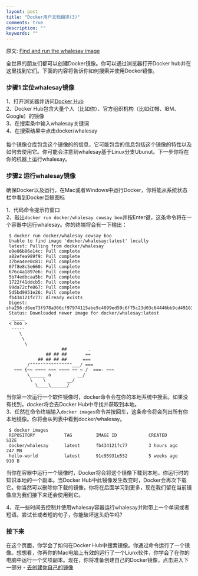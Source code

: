 ```yaml
---
layout: post
title: "Docker用户文档翻译(3)"
comments: true
description: ""
keywords: ""
---
```


原文: [Find and run the whalesay image](https://docs.docker.com/engine/getstarted/step_three/)

全世界的朋友们都可以创建Docker镜像。你可以通过浏览器打开Docker hub并在这里找到它们。下面的内容将告诉你如何搜索并使用Docker镜像。

### 步骤1 定位whalesay镜像

1、打开浏览器并访问[Docker Hub](https://hub.docker.com/) <br />
2、Docker Hub包含大量个人（比如你）、官方组织机构（比如红帽、IBM、Google）的镜像 <br />
3、在搜索条中输入whalesay关键词 <br />
4、在搜索结果中点击docker/whalesay <br />
<br />
每个镜像仓库包含这个镜像的的信息，它可能包含的信息包括这个镜像的特性以及如何去使用它。你可能会注意到whalesay基于Linux分支Ubunut。下一步你将在你的机器上运行whalesay。

### 步骤2 运行whalesay镜像

确保Docker以及运行，在Mac或者Windows中运行Docker，你将能从系统状态栏中看到Docker巨鲸图标 <br />

1、代码命令提示符窗口 <br />
2、敲出`docker run docker/whalesay cowsay boo`并按Enter键，这条命令将在一个容器中运行whalesay。你的终端将会有一下输出：<br />

```
 $ docker run docker/whalesay cowsay boo
 Unable to find image 'docker/whalesay:latest' locally
 latest: Pulling from docker/whalesay
 e9e06b06e14c: Pull complete
 a82efea989f9: Pull complete
 37bea4ee0c81: Pull complete
 07f8e8c5e660: Pull complete
 676c4a1897e6: Pull complete
 5b74edbcaa5b: Pull complete
 1722f41ddcb5: Pull complete
 99da72cfe067: Pull complete
 5d5bd9951e26: Pull complete
 fb434121fc77: Already exists
 Digest: sha256:d6ee73f978a366cf97974115abe9c4099ed59c6f75c23d03c64446bb9cd49163
 Status: Downloaded newer image for docker/whalesay:latest
  _____
 < boo >
  -----
     \
      \
       \
                     ##        .
               ## ## ##       ==
            ## ## ## ##      ===
        /""""""""""""""""___/ ===
   ~~~ {~~ ~~~~ ~~~ ~~~~ ~~ ~ /  ===- ~~~
        \______ o          __/
         \    \        __/
           \____\______/
```
当你第一次运行一个软件镜像时，docker命令会在你的本地系统中搜索。如果没有找到，docker将会去Docker Hub中寻找并获取到本地。
<br />
3、任然在命令终端输入`docker images`命令并按回车，这条命令将会列出所有你本地镜像。你将会从列表中看到docker/whalesay。

```
 $ docker images
 REPOSITORY           TAG         IMAGE ID            CREATED            SIZE
 docker/whalesay      latest      fb434121fc77        3 hours ago        247 MB
 hello-world          latest      91c95931e552        5 weeks ago        910 B
```
当你在容器中运行一个镜像时，Docker将会将这个镜像下载到本地，你运行时的知识本地的一个副本。当Docker Hub中此镜像发生改变时，Docker会再次下载它。你当然可以删除你下载的镜像，你将在后面学习到更多，现在我们留在当前镜像应为我们接下来还会使用到它。
<br />

4、花一些时间去控制并使用whalesay容器运行whalesay并附带上一个单词或者短语。尝试长或者短的句子，你能破坏这头奶牛吗?

### 接下来
在这个页面，你学会了如何在Docker Hub中搜索镜像。你通过命令运行了一个镜像。想想看，你再你的Mac电脑上有效的运行了一个Liunx软件，你学会了在你的电脑中运行一个奖项副本。现在，你将准备创建自己的Docker镜像，点击进入下一部分 - [去创建你自己的镜像](https://docs.docker.com/engine/getstarted/step_four/)